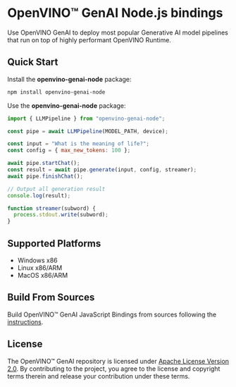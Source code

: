 # OpenVINO™ GenAI Node.js bindings

Use OpenVINO GenAI to deploy most popular Generative AI model pipelines that run on top of highly
performant OpenVINO Runtime.

## Quick Start

Install the **openvino-genai-node** package:

```bash
npm install openvino-genai-node
```

Use the **openvino-genai-node** package:

```js
import { LLMPipeline } from "openvino-genai-node";

const pipe = await LLMPipeline(MODEL_PATH, device);

const input = "What is the meaning of life?";
const config = { max_new_tokens: 100 };

await pipe.startChat();
const result = await pipe.generate(input, config, streamer);
await pipe.finishChat();

// Output all generation result
console.log(result);

function streamer(subword) {
  process.stdout.write(subword);
}
```

## Supported Platforms

- Windows x86
- Linux x86/ARM
- MacOS x86/ARM

## Build From Sources

Build OpenVINO™ GenAI JavaScript Bindings from sources following the
[instructions](https://github.com/openvinotoolkit/openvino.genai/blob/master/src/js/BUILD.md#build-openvino-genai-nodejs-bindings).

## License

The OpenVINO™ GenAI repository is licensed under [Apache License Version 2.0](LICENSE). By
contributing to the project, you agree to the license and copyright terms therein and release your
contribution under these terms.
